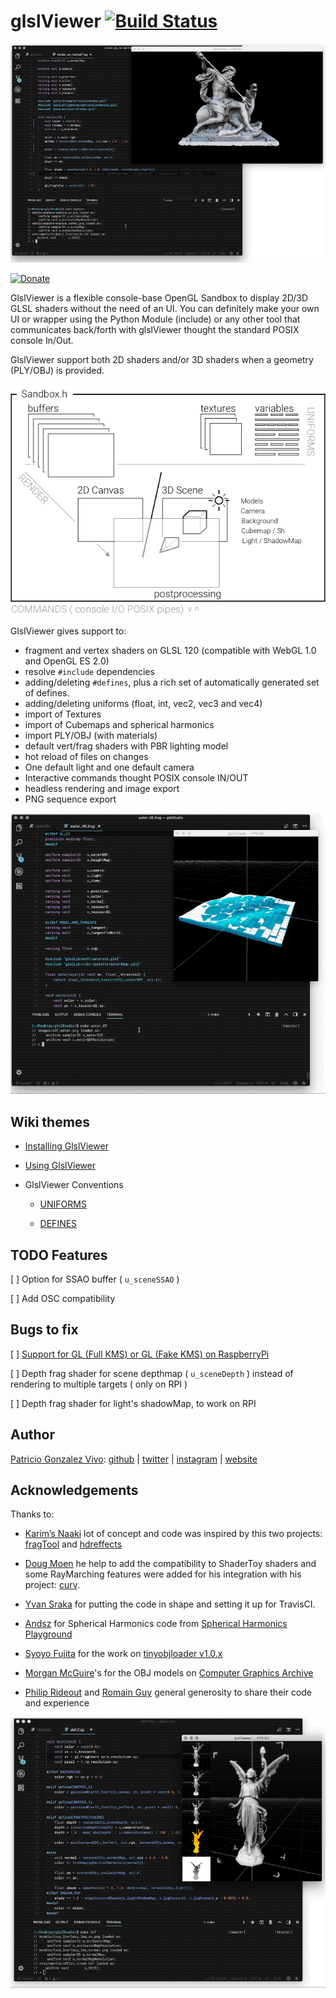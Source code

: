 # glslViewer [![Build Status](https://travis-ci.org/patriciogonzalezvivo/glslViewer.svg?branch=master)](https://travis-ci.org/patriciogonzalezvivo/glslViewer)

![](images/00.gif)

[![Donate](https://www.paypalobjects.com/en_US/i/btn/btn_donate_SM.gif)](https://www.paypal.com/cgi-bin/webscr?cmd=_s-xclick&hosted_button_id=4BQMKQJDQ9XH6)

GlslViewer is a flexible console-base OpenGL Sandbox to display 2D/3D GLSL shaders without the need of an UI. You can definitely make your own UI or wrapper using the Python Module (include) or any other tool that communicates back/forth with glslViewer thought the standard POSIX console In/Out.

GlslViewer support both 2D shaders and/or 3D shaders when a geometry (PLY/OBJ) is provided.

![](images/scene.png)

GlslViewer gives support to:

* fragment and vertex shaders on GLSL 120 (compatible with WebGL 1.0 and OpenGL ES 2.0)
* resolve `#include` dependencies
* adding/deleting `#defines`, plus a rich set of automatically generated set of defines.
* adding/deleting uniforms (float, int, vec2, vec3 and vec4)
* import of Textures
* import of Cubemaps and spherical harmonics
* import PLY/OBJ (with materials)
* default vert/frag shaders with PBR lighting model
* hot reload of files on changes
* One default light and one default camera
* Interactive commands thought POSIX console IN/OUT
* headless rendering and image export
* PNG sequence export

![](images/01.gif)


## Wiki themes

* [Installing GlslViewer](https://github.com/patriciogonzalezvivo/glslViewer/wiki/Installing-GlslViewer)

* [Using GlslViewer](https://github.com/patriciogonzalezvivo/glslViewer/wiki/Using-GlslViewer)

* GlslViewer Conventions

    * [UNIFORMS](https://github.com/patriciogonzalezvivo/glslViewer/wiki/GlslViewer-UNIFORMS)

    * [DEFINES](https://github.com/patriciogonzalezvivo/glslViewer/wiki/GlslViewer-DEFINES)


## TODO Features

[ ] Option for SSAO buffer ( `u_sceneSSAO` )

[ ] Add OSC compatibility

## Bugs to fix

[ ] [Support for GL (Full KMS) or GL (Fake KMS) on RaspberryPi](https://github.com/patriciogonzalezvivo/glslViewer/issues/135)

[ ] Depth frag shader for scene depthmap  ( `u_sceneDepth` ) instead of rendering to multiple targets ( only on RPI )

[ ] Depth frag shader for light's shadowMap, to work on RPI

## Author

[Patricio Gonzalez Vivo](https://twitter.com/patriciogv): [github](https://github.com/patriciogonzalezvivo) | [twitter](https://twitter.com/patriciogv) | [instagram](https://www.instagram.com/patriciogonzalezvivo/) | [website](http://patricio.io)


## Acknowledgements

Thanks to:

* [Karim’s Naaki](http://karim.naaji.fr/) lot of concept and code was inspired by this two projects: [fragTool](https://github.com/karimnaaji/fragtool) and [hdreffects](https://github.com/karimnaaji/hdreffects)

* [Doug Moen](https://github.com/doug-moen) he help to add the compatibility to ShaderToy shaders and some RayMarching features were added for his integration with his project: [curv](https://github.com/doug-moen/curv).

* [Yvan Sraka](https://github.com/yvan-sraka) for putting the code in shape and setting it up for TravisCI.

* [Andsz](http://andsz.de/) for Spherical Harmonics code from [Spherical Harmonics Playground](https://github.com/ands/spherical_harmonics_playground/)

* [Syoyo Fujita](syoyo.wordpress.com) for the work on [tinyobjloader v1.0.x](https://github.com/syoyo/tinyobjloader)

* [Morgan McGuire](https://casual-effects.com)'s for the OBJ models on [Computer Graphics Archive](https://casual-effects.com/data)

* [Philip Rideout](http://prideout.net/) and [Romain Guy](http://www.curious-creature.com/) general generosity to share their code and experience


![](images/dof.gif)